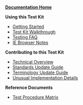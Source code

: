**[Documentation Home](Home)**

**Using this Test Kit**
  - [Getting Started](https://github.com/onc-healthit/onc-certification-g10-test-kit/?tab=readme-ov-file#getting-started)
  - [Test Kit Walkthrough](Walkthrough)
  - [Testing FAQ](FAQ)
  - [IE Browser Notes](IE-Browser)

**Contributing to this Test Kit**
  - [Technical Overview](Technical-Overview)
  - [Standards Update Guide](SVAP-Update-Guide)
  - [Terminology Update Guide](Terminology-Update-Guide)
  - [Unusual Implementation Details](Unusual-Implementation-Details)

**Reference Documents**
  - [Test Procedure Matrix](https://github.com/onc-healthit/onc-certification-g10-test-kit/raw/refs/heads/main/onc_certification_g10_matrix.xlsx)